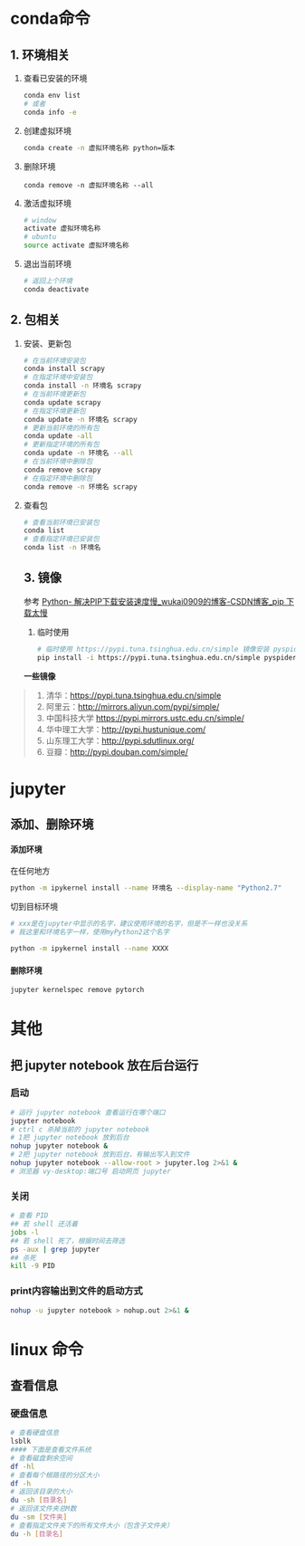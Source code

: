 # conda命令

## 1. 环境相关

1. 查看已安装的环境

   ```bash
   conda env list
   # 或者
   conda info -e
   ```

2. 创建虚拟环境

   ```bash
   conda create -n 虚拟环境名称 python=版本
   ```

3. 删除环境

   ```BA
   conda remove -n 虚拟环境名称 --all
   ```

4. 激活虚拟环境

   ```bash
   # window
   activate 虚拟环境名称
   # ubuntu
   source activate 虚拟环境名称
   ```
   
5. 退出当前环境

   ```bash
   # 返回上个环境
   conda deactivate
   ```

   

## 2. 包相关
 1. 安装、更新包

       ```bash
       # 在当前环境安装包
       conda install scrapy
       # 在指定环境中安装包
       conda install -n 环境名 scrapy
       # 在当前环境更新包
       conda update scrapy
       # 在指定环境更新包
       conda update -n 环境名 scrapy
       # 更新当前环境的所有包
       conda update -all
       # 更新指定环境的所有包
       conda update -n 环境名 --all
       # 在当前环境中删除包
       conda remove scrapy
       # 在指定环境中删除包
       conda remove -n 环境名 scrapy
       ```
       
 2. 查看包

       ```bash
       # 查看当前环境已安装包
       conda list
       # 查看指定环境已安装包
       conda list -n 环境名
       ```

       ## 3. 镜像

       参考 [Python- 解决PIP下载安装速度慢_wukai0909的博客-CSDN博客_pip 下载太慢](https://blog.csdn.net/wukai0909/article/details/62427437)

       1. 临时使用

          ```bash
          # 临时使用 https://pypi.tuna.tsinghua.edu.cn/simple 镜像安装 pyspider
          pip install -i https://pypi.tuna.tsinghua.edu.cn/simple pyspider
          ```
       
       **一些镜像**

> 1. 清华：https://pypi.tuna.tsinghua.edu.cn/simple
> 2. 阿里云：http://mirrors.aliyun.com/pypi/simple/
> 3. 中国科技大学 https://pypi.mirrors.ustc.edu.cn/simple/
> 4. 华中理工大学：http://pypi.hustunique.com/
> 5. 山东理工大学：http://pypi.sdutlinux.org/ 
> 6. 豆瓣：http://pypi.douban.com/simple/

# jupyter

## 添加、删除环境

#### 添加环境

在任何地方

```bash
python -m ipykernel install --name 环境名 --display-name "Python2.7"
```

切到目标环境

```bash
# xxx是在jupyter中显示的名字，建议使用环境的名字，但是不一样也没关系
# 我这里和环境名字一样，使用myPython2这个名字

python -m ipykernel install --name XXXX
```

#### 删除环境

```bash
jupyter kernelspec remove pytorch
```



# 其他

## 把 jupyter notebook 放在后台运行

### 启动

```bash
# 运行 jupyter notebook 查看运行在哪个端口
jupyter notebook
# ctrl c 杀掉当前的 jupyter notebook
# 1把 jupyter notebook 放到后台
nohup jupyter notebook &
# 2把 jupyter notebook 放到后台，有输出写入到文件
nohup jupyter notebook --allow-root > jupyter.log 2>&1 &
# 浏览器 vy-desktop:端口号 启动网页 jupyter
```

### 关闭

```bash
# 查看 PID
## 若 shell 还活着
jobs -l
## 若 shell 死了，根据时间去筛选
ps -aux | grep jupyter
## 杀死
kill -9 PID
```

### print内容输出到文件的启动方式

```bash
nohup -u jupyter notebook > nohup.out 2>&1 &
```

# linux 命令

## 查看信息

### 硬盘信息

```bash
# 查看硬盘信息
lsblk
#### 下面是查看文件系统
# 查看磁盘剩余空间
df -hl
# 查看每个根路径的分区大小
df -h
# 返回该目录的大小
du -sh [目录名]
# 返回该文件夹总M数
du -sm [文件夹]
# 查看指定文件夹下的所有文件大小（包含子文件夹）
du -h [目录名]
```





